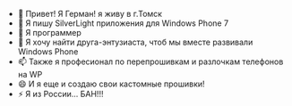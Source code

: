 - 👋 Привет! Я Герман! я живу в г.Томск
- 👀 Я пишу SilverLight приложения для Windows Phone 7
- 🌱 Я программер
- 💞️ Я хочу найти друга-энтузиаста, чтоб мы вместе развивали Windows Phone
- 📫 Также я професионал по перепрошивкам и разлочкам телефонов на WP
- 😄 И я еще и создаю свои кастомные прошивки!
- ⚡ Я из России... БАН!!! 
